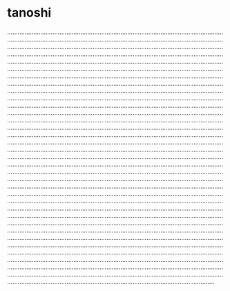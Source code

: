 # tanoshi

...............................................................................................................................................................................................................................................................................................................................................................................................................................................................................................................................................................................................................................................................................................................................................................................................................................................................................................................................................................................................................................................................................................................................................................................................................................................................................................................................................................................................................................................................................................................................................................................................................................................................................................................................................................................................................................................................................................................................................................................................................................................................................................................................................................................................................................................................................................................................................................................................................................................................................................................................................................................................................................................................................................................................................................................................................................................................................................................................................................................................................................................................................................................................................................................................................................................................................................................................................................................................................................................................................................................................................................................................................................................................................................................................................................................................................................................................................................................................................................................................................................................................................................................................................................................................................................................................................................................................................................................................................................................................................................................